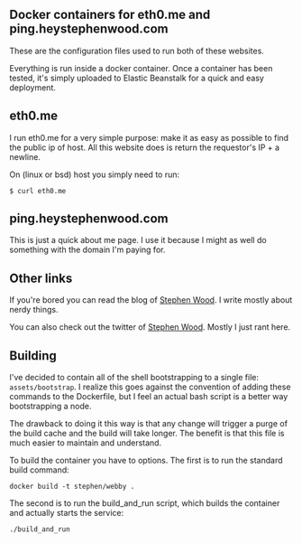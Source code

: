 ## Docker containers for eth0.me and ping.heystephenwood.com
These are the configuration files used to run both of these websites.

Everything is run inside a docker container. Once a container has been tested, it's simply uploaded to Elastic Beanstalk for a quick and easy deployment.

## eth0.me
I run eth0.me for a very simple purpose: make it as easy as possible to find the public ip of host. All this website does is return the requestor's IP + a newline.

On (linux or bsd) host you simply need to run:
```shell
$ curl eth0.me
```

## ping.heystephenwood.com
This is just a quick about me page. I use it because I might as well do something with the domain I'm paying for.

## Other links
If you're bored you can read the blog of [Stephen Wood](http://heystephenwood.com). I write mostly about nerdy things.

You can also check out the twitter of [Stephen Wood](https://twitter.com/StephenMW). Mostly I just rant here.

## Building
I've decided to contain all of the shell bootstrapping to a single file: ```assets/bootstrap```. I realize this goes against the convention of adding these commands to the Dockerfile, but I feel an actual bash script is a better way bootstrapping a node.

The drawback to doing it this way is that any change will trigger a purge of the build cache and the build will take longer. The benefit is that this file is much easier to maintain and understand.

To build the container you have to options. The first is to run the standard build command:
```shell
docker build -t stephen/webby .
```

The second is to run the build_and_run script, which builds the container and actually starts the service:
```shell
./build_and_run
```
